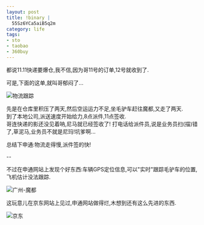 ```yaml
--- 
layout: post
title: !binary |
  55Sz6YCa5aiB5q2m
category: life
tags: 
- sto
- taobao
- 360buy
---
```

都说11.11快递要爆仓,我不信,因为哥11号的订单,12号就收到了.

可是,下面的这单,就叫哥郁闷了...

![物流跟踪](http://img.bianbian.me/blog/201111/sto-track.png)

先是在仓库里积压了两天,然后空运运力不足,坐毛驴车赶往魔都,又走了两天.  
到了本地公司,派送速度开始给力,8点派件,11点签收.  
哥连快递的影还没见着呐,尼马就已经签收了! 打电话给派件员,说是业务员扫(描)错了,草泥马,业务员不就是尼玛!坑爹啊...

总结下申通:物流走得慢,派件签的快!

--

不过在申通网站上发现个好东西:车辆GPS定位信息,可以"实时"跟踪毛驴车的位置,飞机估计没法跟踪.

![广州-魔都](http://img.bianbian.me/blog/201111/sto-gz-sh.png)

这玩意儿在京东网站上见过,申通网站做得烂,木想到还有这么先进的东西.

![京东](http://img.bianbian.me/blog/201111/jingdong.png)

